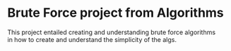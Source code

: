 # Brute Force project from Algorithms
This project entailed creating and understanding brute force algorithms<br/>
in how to create and understand the simplicity of the algs.

